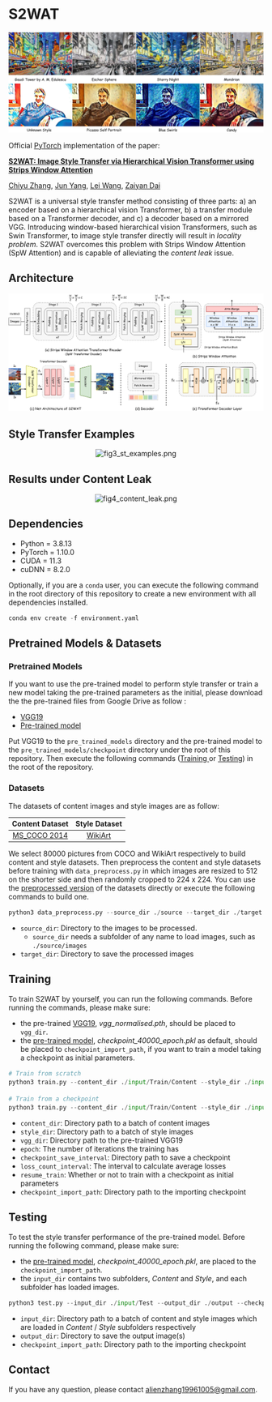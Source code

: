# S2WAT

<center class='half'>
    <img src='./pics/fig1_title.png' alt='fig1_title.png' title='fig1_title.png' width='' />
</center>



Official [PyTorch](https://pytorch.org) implementation of the paper:

[**S2WAT: Image Style Transfer via Hierarchical Vision Transformer using Strips Window Attention**](https://arxiv.org/abs/2210.12381)  

[Chiyu Zhang](https://alienzhang1996.github.io/), [Jun Yang](https://dblp.org/pid/181/2799-25.html), [Lei Wang](https://orcid.org/0000-0002-6301-0949), [Zaiyan Dai](https://orcid.org/0000-0003-0838-6318)



S2WAT is a universal style transfer method consisting of three parts: a) an encoder based on a hierarchical vision Transformer, b) a transfer module based on a Transformer decoder, and c) a decoder based on a mirrored VGG. Introducing window-based hierarchical vision Transformers, such as Swin Transformer, to image style transfer directly will result in *locality problem*. S2WAT overcomes this problem with Strips Window Attention (SpW Attention) and is capable of  alleviating the *content leak* issue.



## Architecture

<center class='half'>
    <img src='./pics/fig2_architecture.png' alt='fig2_architecture.png' title='fig2_architecture.png' width='' />
</center>





## Style Transfer Examples

<center class='half'>
    <img src='./pics/fig3_st_examples.png' alt='fig3_st_examples.png' title='fig3_st_examples.png' width='' />
</center>




## Results under Content Leak

<center class='half'>
    <img src='./pics/fig4_content_leak.png' alt='fig4_content_leak.png' title='fig4_content_leak.png' width='' />
</center>




## Dependencies

- Python = 3.8.13
- PyTorch = 1.10.0
- CUDA = 11.3
- cuDNN = 8.2.0

Optionally, if you are a `conda` user, you can execute the following command in the root directory of this repository to create a new environment with all dependencies installed.

```python
conda env create -f environment.yaml
```



## Pretrained Models & Datasets

### Pretrained Models

If you want to use the pre-trained model to perform style transfer or train a new model taking the pre-trained parameters as the initial, please download the the pre-trained files from Google Drive as follow :

- <a id="VGG19" href="https://drive.google.com/file/d/1nJt6nnEIjBfQMzbH9__TrLJfmHqkaHjy/view?usp=share_link">VGG19</a>
- <a id="Pre-trained" href="https://drive.google.com/file/d/16Ihs_J9ULYSze2lL5cmptvMyy-ZYJ9kN/view?usp=share_link">Pre-trained model</a>

Put VGG19 to the ```pre_trained_models``` directory and the pre-trained model to the ```pre_trained_models/checkpoint``` directory under the root of this repository. Then execute the following commands ([Training ](#Training) or [Testing](#Testing)) in the root of the repository.



### Datasets

The datasets of content images and style images are as follow:

|                  Content Dataset                  |                     Style Dataset                      |
| :-----------------------------------------------: | :----------------------------------------------------: |
| [MS_COCO 2014](https://cocodataset.org/#download) | [WikiArt](https://www.kaggle.com/c/painter-by-numbers) |

We select 80000 pictures from COCO and WikiArt respectively to build content and style datasets. Then preprocess the content and style datasets before training with ```data_preprocess.py``` in which images are resized to 512 on the shorter side and then randomly cropped to 224 x 224. You can use the [preprocessed version](https://www.kaggle.com/datasets/alienzhang/styletransfer224) of the datasets directly or execute the following commands to build one.

```python
python3 data_preprocess.py --source_dir ./source --target_dir ./target
```

- ```source_dir```: Directory to the images to be processed.
  - ```source_dir``` needs a subfolder of any name to load images, such as ```./source/images```
- ```target_dir```: Directory to save the processed images



## Training<a id="Training"> </a>

To train S2WAT by yourself, you can run the following commands. Before running the commands, please make sure:

- the pre-trained [VGG19](#VGG19), *vgg_normalised.pth*, should be placed to ```vgg_dir```.
- the [pre-trained model](#Pre-trained), *checkpoint_40000_epoch.pkl* as default, should be placed to ```checkpoint_import_path```, if you want to train a model taking a checkpoint as initial parameters.

```python
# Train from scratch
python3 train.py --content_dir ./input/Train/Content --style_dir ./input/Train/Style --vgg_dir ./pre_trained_models/vgg_normalised.pth --epoch 40000 --checkpoint_save_interval 10000 --loss_count_interval 400

# Train from a checkpoint
python3 train.py --content_dir ./input/Train/Content --style_dir ./input/Train/Style --vgg_dir ./pre_trained_models/vgg_normalised.pth --epoch 40000 --checkpoint_save_interval 10000 --loss_count_interval 400 --resume_train True --checkpoint_import_path ./pre_trained_models/checkpoint/checkpoint_40000_epoch.pkl
```

- ```content_dir```: Directory path to a batch of content images
- ```style_dir```: Directory path to a batch of style images
- ```vgg_dir```: Directory path to the pre-trained VGG19
- ```epoch```: The number of iterations the training has
- ```checkpoint_save_interval```: Directory path to save a checkpoint
- ```loss_count_interval```: The interval to calculate average losses
- ```resume_train```: Whether or not to train with a checkpoint as initial parameters
- ```checkpoint_import_path```: Directory path to the importing checkpoint



## Testing<a id="Testing"> </a>

To test the style transfer performance of the pre-trained model. Before running the following command, please make sure:

- the [pre-trained model](#Pre-trained), *checkpoint_40000_epoch.pkl*, are placed to the ```checkpoint_import_path```.
- the ```input_dir``` contains two subfolders, *Content* and *Style*, and each subfolder has loaded images.

```python
python3 test.py --input_dir ./input/Test --output_dir ./output --checkpoint_import_path ./pre_trained_models/checkpoint/checkpoint_40000_epoch.pkl
```

- ```input_dir```: Directory path to a batch of content and style images which are loaded in *Content* / *Style* subfolders respectively
- ```output_dir```: Directory to save the output image(s)
- ```checkpoint_import_path```: Directory path to the importing checkpoint



## Contact

If you have any question, please contact alienzhang19961005@gmail.com.
